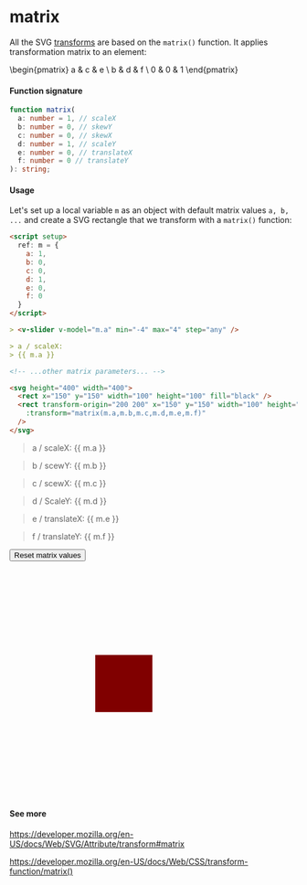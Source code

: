 # matrix

All the SVG [transforms](/utils/transforms) are based on the `matrix()` function. It applies transformation matrix to an element:

<v-math>\begin{pmatrix} a & c & e \\ b & d & f \\ 0 & 0 & 1 \end{pmatrix}</v-math>

<p />

#### Function signature

```ts
function matrix(
  a: number = 1, // scaleX
  b: number = 0, // skewY
  c: number = 0, // skewX
  d: number = 1, // scaleY
  e: number = 0, // translateX
  f: number = 0 // translateY
): string;
```

#### Usage

Let's set up a local variable `m` as an object with default matrix values `a, b, ...` and create a SVG rectangle that we transform with a `matrix()` function:

```md
<script setup>
  ref: m = {
    a: 1,
    b: 0,
    c: 0,
    d: 1,
    e: 0,
    f: 0
  }
</script>

> <v-slider v-model="m.a" min="-4" max="4" step="any" />

> a / scaleX:
> {{ m.a }}

<!-- ...other matrix parameters... -->

<svg height="400" width="400">
  <rect x="150" y="150" width="100" height="100" fill="black" />
  <rect transform-origin="200 200" x="150" y="150" width="100" height="100" fill="red" opacity="0.5"
    :transform="matrix(m.a,m.b,m.c,m.d,m.e,m.f)"
  />
</svg>
```

<script setup>
  const defaultMatrix = {
    a: 1,
    b: 0,
    c: 0,
    d: 1,
    e: 0,
    f: 0
  }
  ref: m = {
    a: 1,
    b: 0,
    c: 0,
    d: 1,
    e: 0,
    f: 0
  }
</script>

<div class="grid">

<div>

> <v-slider v-model="m.a" min="-4" max="4" step="any" />
> a / scaleX:
> {{ m.a }}

> <v-slider v-model="m.b" :value="0" max="360" step="any" />
> b / scewY:
> {{ m.b }}

> <v-slider v-model="m.c" :value="0" max="360" step="any" />
> c / scewX:
> {{ m.c }}

> <v-slider v-model="m.d" :value="1" min="-4" max="4" step="any" />
> d / ScaleY:
> {{ m.d }}

> <v-slider v-model="m.e" :value="0" min="-100" />
> e / translateX:
> {{ m.e }}

> <v-slider v-model="m.f" :value="0" min="-100"/>
> f / translateY:
> {{ m.f }}

<button v-on:click="m = {...defaultMatrix}">Reset matrix values</button>

</div>

<svg height="400" width="400">
  <rect x="150" y="150" width="100" height="100" fill="black" />
  <rect transform-origin="200 200" x="150" y="150" width="100" height="100" fill="red" opacity="0.5"
    :transform="matrix(m.a,m.b,m.c,m.d,m.e,m.f)"
  />
</svg>

</div>

#### See more

https://developer.mozilla.org/en-US/docs/Web/SVG/Attribute/transform#matrix

https://developer.mozilla.org/en-US/docs/Web/CSS/transform-function/matrix()
